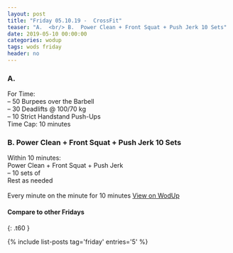 ```yaml
---
layout: post
title: "Friday 05.10.19 -  CrossFit"
teaser: "A.  <br/> B.  Power Clean + Front Squat + Push Jerk 10 Sets"
date: 2019-05-10 00:00:00
categories: wodup
tags: wods friday
header: no
---
```



<h3>A.  </h3>
For Time:<br/>– 50 Burpees over the Barbell<br/>– 30 Deadlifts @ 100/70 kg<br/>– 10 Strict Handstand Push-Ups<br/>Time Cap: 10 minutes<br/>
<h3>B.  Power Clean + Front Squat + Push Jerk 10 Sets</h3>
Within 10 minutes:<br/>
Power Clean + Front Squat + Push Jerk<br/>– 10 sets of <br/>Rest as needed<br/><br/>Every minute on the minute for 10 minutes
<a href="https://www.wodup.com/gyms/asphodel/wods/16277" target="blank">View on WodUp</a>


#### Compare to other Fridays
{: .t60 }

{% include list-posts tag='friday' entries='5' %}